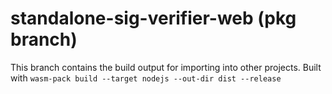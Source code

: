 # standalone-sig-verifier-web (pkg branch)
This branch contains the build output for importing into other projects.
Built with `wasm-pack build --target nodejs --out-dir dist --release`
